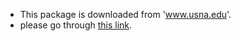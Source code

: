 * This package is downloaded from 'www.usna.edu'.
* please go through [this link](http://www.usna.edu/Users/weapsys/esposito/scorbot.matlab/_files/scorbot.matlab/_files/scorbot.matlab/ASEE%20MTIS%20Paper.pdf).
